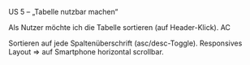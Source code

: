 US 5 – „Tabelle nutzbar machen“

Als Nutzer möchte ich die Tabelle sortieren (auf Header-Klick).
AC

Sortieren auf jede Spaltenüberschrift (asc/desc-Toggle).
Responsives Layout ⇒ auf Smartphone horizontal scrollbar.